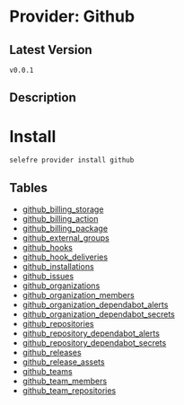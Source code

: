 # Provider: Github

## Latest Version 

```
v0.0.1
```
## Description 


# Install 

```
selefre provider install github
```


## Tables 

- [github_billing_storage](github_billing_storage.md)
- [github_billing_action](github_billing_action.md)
- [github_billing_package](github_billing_package.md)
- [github_external_groups](github_external_groups.md)
- [github_hooks](github_hooks.md)
- [github_hook_deliveries](github_hook_deliveries.md)
- [github_installations](github_installations.md)
- [github_issues](github_issues.md)
- [github_organizations](github_organizations.md)
- [github_organization_members](github_organization_members.md)
- [github_organization_dependabot_alerts](github_organization_dependabot_alerts.md)
- [github_organization_dependabot_secrets](github_organization_dependabot_secrets.md)
- [github_repositories](github_repositories.md)
- [github_repository_dependabot_alerts](github_repository_dependabot_alerts.md)
- [github_repository_dependabot_secrets](github_repository_dependabot_secrets.md)
- [github_releases](github_releases.md)
- [github_release_assets](github_release_assets.md)
- [github_teams](github_teams.md)
- [github_team_members](github_team_members.md)
- [github_team_repositories](github_team_repositories.md)


